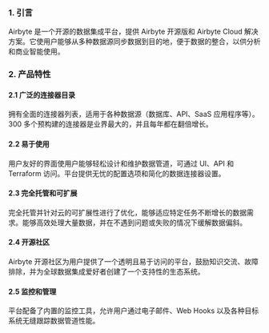 ### 1. 引言
Airbyte 是一个开源的数据集成平台，提供 Airbyte 开源版和 Airbyte Cloud 解决方案。它使用户能够从多种数据源同步数据到目的地，便于数据的整合，以供分析和商业智能使用。

### 2. 产品特性
#### 2.1 广泛的连接器目录
拥有全面的连接器列表，适用于各种数据源（数据库、API、SaaS 应用程序等）。300 多个预构建的连接器是业界最大的，并且每年都在翻倍增长。

#### 2.2 易于使用
用户友好的界面使用户能够轻松设计和维护数据管道，可通过 UI、API 和 Terraform 访问。平台提供无忧的配置选项和简化的数据连接器设置。

#### 2.3 完全托管和可扩展
完全托管并针对云的可扩展性进行了优化，能够适应特定任务不断增长的数据需求。能够高效处理大量数据，并在不遇到问题或失败的情况下缓解数据偏斜。

#### 2.4 开源社区
Airbyte 开源社区为用户提供了一个透明且易于访问的平台，鼓励知识交流、故障排除，并为全球数据集成爱好者创建了一个支持性的生态系统。

#### 2.5 监控和管理
平台配备了内置的监控工具，允许用户通过电子邮件、Web Hooks 以及各种目标系统无缝跟踪数据管道性能。